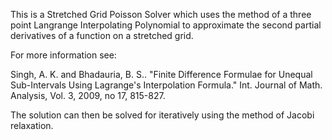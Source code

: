This is a Stretched Grid Poisson Solver which uses the method of
a three point Langrange Interpolating Polynomial to approximate
the second partial derivatives of a function on a stretched grid.

For more information see:

Singh, A. K. and Bhadauria, B. S.. "Finite Difference Formulae
for Unequal Sub-Intervals Using Lagrange's Interpolation Formula."
Int. Journal of Math. Analysis, Vol. 3, 2009, no 17, 815-827.

The solution can then be solved for iteratively using the method
of Jacobi relaxation.
